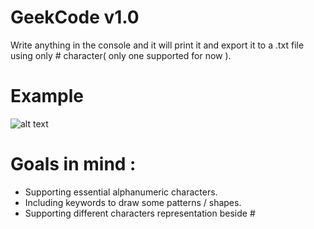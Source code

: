 # GeekCode v1.0
Write anything in the console and it will print it and export it to a .txt file using only #  character( only one supported for now ).

# Example 
![alt text](https://i.imgur.com/Jr41h4N.png)

# Goals in mind : 
* Supporting essential alphanumeric characters.
* Including keywords to draw some patterns / shapes.
* Supporting different characters representation beside #

